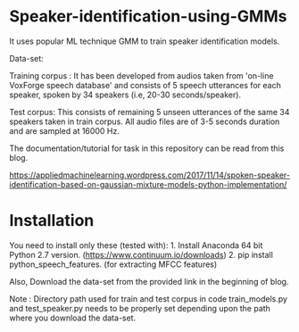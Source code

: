 # Speaker-identification-using-GMMs

It uses popular ML technique GMM to train speaker identification models.

Data-set:

Training corpus : It has been developed from audios taken from 'on-line VoxForge speech database' and consists of 5 speech       utterances for each speaker, spoken by 34 speakers (i.e, 20-30 seconds/speaker).

Test corpus: This consists of remaining 5 unseen utterances of the same 34 speakers taken in train corpus. All audio files are of 3-5 seconds duration and are sampled at 16000 Hz.

The documentation/tutorial for task in this repository can be read from this blog.

https://appliedmachinelearning.wordpress.com/2017/11/14/spoken-speaker-identification-based-on-gaussian-mixture-models-python-implementation/



# Installation

You need to install only these (tested with):
    1. Install Anaconda 64 bit Python 2.7 version. (https://www.continuum.io/downloads)
    2. pip install python_speech_features. (for extracting MFCC features)

Also, Download the data-set from the provided link in the beginning of blog.

Note : Directory path used for train and test corpus in code train_models.py and test_speaker.py needs to be properly set depending upon the path where you download the data-set.
